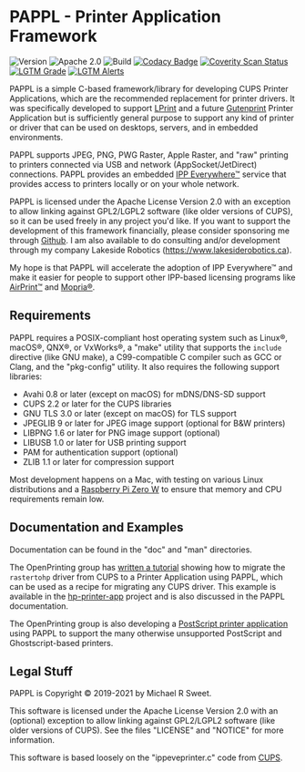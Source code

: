 PAPPL - Printer Application Framework
=====================================

![Version](https://img.shields.io/github/v/release/michaelrsweet/pappl?include_prereleases)
![Apache 2.0](https://img.shields.io/github/license/michaelrsweet/pappl)
![Build](https://github.com/michaelrsweet/pappl/workflows/Build/badge.svg)
[![Codacy Badge](https://app.codacy.com/project/badge/Grade/d5848f87627c4b3491783d2c86782a2c)](https://www.codacy.com/gh/michaelrsweet/pappl/dashboard?utm_source=github.com&amp;utm_medium=referral&amp;utm_content=michaelrsweet/pappl&amp;utm_campaign=Badge_Grade)
[![Coverity Scan Status](https://img.shields.io/coverity/scan/22385.svg)](https://scan.coverity.com/projects/michaelrsweet-pappl)
[![LGTM Grade](https://img.shields.io/lgtm/grade/cpp/github/michaelrsweet/pappl)](https://lgtm.com/projects/g/michaelrsweet/pappl/context:cpp)
[![LGTM Alerts](https://img.shields.io/lgtm/alerts/github/michaelrsweet/pappl)](https://lgtm.com/projects/g/michaelrsweet/pappl/)

PAPPL is a simple C-based framework/library for developing CUPS Printer
Applications, which are the recommended replacement for printer drivers.  It
was specifically developed to support [LPrint][1] and a future [Gutenprint][2]
Printer Application but is sufficiently general purpose to support any kind of
printer or driver that can be used on desktops, servers, and in embedded
environments.

PAPPL supports JPEG, PNG, PWG Raster, Apple Raster, and "raw" printing to
printers connected via USB and network (AppSocket/JetDirect) connections.
PAPPL provides an embedded [IPP Everywhere™][3] service that provides access
to printers locally or on your whole network.

PAPPL is licensed under the Apache License Version 2.0 with an exception
to allow linking against GPL2/LGPL2 software (like older versions of CUPS),
so it can be used freely in any project you'd like.  If you want to support
the development of this framework financially, please consider sponsoring me
through [Github][4].  I am also available to do consulting and/or development
through my company Lakeside Robotics (<https://www.lakesiderobotics.ca>).

My hope is that PAPPL will accelerate the adoption of IPP Everywhere™ and
make it easier for people to support other IPP-based licensing programs like
[AirPrint™][5] and [Mopria®][6].


Requirements
------------

PAPPL requires a POSIX-compliant host operating system such as Linux®, macOS®,
QNX®, or VxWorks®, a "make" utility that supports the `include` directive (like
GNU make), a C99-compatible C compiler such as GCC or Clang, and the
"pkg-config" utility.  It also requires the following support libraries:

- Avahi 0.8 or later (except on macOS) for mDNS/DNS-SD support
- CUPS 2.2 or later for the CUPS libraries
- GNU TLS 3.0 or later (except on macOS) for TLS support
- JPEGLIB 9 or later for JPEG image support (optional for B&W printers)
- LIBPNG 1.6 or later for PNG image support (optional)
- LIBUSB 1.0 or later for USB printing support
- PAM for authentication support (optional)
- ZLIB 1.1 or later for compression support

Most development happens on a Mac, with testing on various Linux distributions
and a [Raspberry Pi Zero W][7] to ensure that memory and CPU requirements
remain low.


Documentation and Examples
--------------------------

Documentation can be found in the "doc" and "man" directories.

The OpenPrinting group has [written a tutorial][8] showing how to migrate the
`rastertohp` driver from CUPS to a Printer Application using PAPPL, which can
be used as a recipe for migrating any CUPS driver.  This example is available
in the [hp-printer-app][9] project and is also discussed in the PAPPL
documentation.

The OpenPrinting group is also developing a [PostScript printer application][10]
using PAPPL to support the many otherwise unsupported PostScript and
Ghostscript-based printers.


Legal Stuff
-----------

PAPPL is Copyright © 2019-2021 by Michael R Sweet.

This software is licensed under the Apache License Version 2.0 with an
(optional) exception to allow linking against GPL2/LGPL2 software (like older
versions of CUPS).  See the files "LICENSE" and "NOTICE" for more information.

This software is based loosely on the "ippeveprinter.c" code from [CUPS][11].


[1]: https://github.com/michaelrsweet/lprint
[2]: http://gutenprint.sf.net/
[3]: https://www.pwg.org/ipp/everywhere.html
[4]: https://github.com/sponsors/michaelrsweet
[5]: https://support.apple.com/en-us/HT201311
[6]: https://mopria.org/
[7]: https://www.raspberrypi.org/products/raspberry-pi-zero-w/
[8]: https://openprinting.github.io/documentation/02-designing-printer-drivers/
[9]: https://github.com/michaelrsweet/hp-printer-app
[10]: https://github.com/openprinting/ps-printer-app
[11]: https://www.cups.org/
